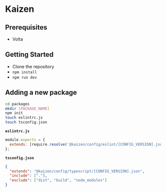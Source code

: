 # Kaizen

## Prerequisites
- Volta

## Getting Started
- Clone the repository
- `npm install`
- `npm run dev`

## Adding a new package
```bash
cd packages
mkdir [PACKAGE_NAME]
npm init
touch eslintrc.js
touch tsconfig.json
```

**`eslintrc.js`**
```js
module.exports = {
  extends: [require.resolve('@kaizen/config/eslint/[CONFIG_VERSION].json')]
};
```

**`tsconfig.json`**
```json
{
  "extends": "@kaizen/config/typescript/[CONFIG_VERSION].json",
  "include": ["."],
  "exclude": ["dist", "build", "node_modules"]
}
```

